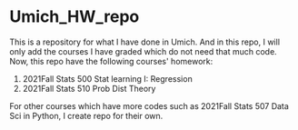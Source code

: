 # Umich_HW_repo
This is a repository for what I have done in Umich. And in this repo, I will only add the courses I have graded which do not need that much code. Now, this repo have the following courses' homework:

1. 2021Fall Stats 500 Stat learning I: Regression
2. 2021Fall Stats 510 Prob Dist Theory

For other courses which have more codes such as 2021Fall Stats 507 Data Sci in Python, I create repo for their own.
